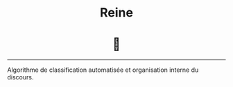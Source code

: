 <h1 align="center">Reine</h1>
<h1 align="center">👸</h1>
<hr/>

Algorithme de classification automatisée et organisation interne du discours.
